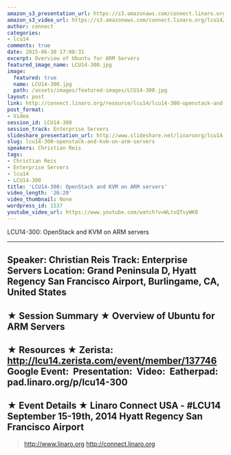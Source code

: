 ```yaml
---
amazon_s3_presentation_url: https://s3.amazonaws.com/connect.linaro.org/hkg15/Videos/09-17-Wednesday/LCU14-300.pdf
amazon_s3_video_url: https://s3.amazonaws.com/connect.linaro.org/lcu14/videos/09-17-Wednesday/LCU14-300-+OpenStack+and+KVM+on+ARM+servers.mp4
author: connect
categories:
- lcu14
comments: true
date: 2015-06-30 17:08:31
excerpt: Overview of Ubuntu for ARM Servers
featured_image_name: LCU14-300.jpg
image:
  featured: true
  name: LCU14-300.jpg
  path: /assets/images/featured-images/LCU14-300.jpg
layout: post
link: http://connect.linaro.org/resource/lcu14/lcu14-300-openstack-and-kvm-on-arm-servers/
post_format:
- Video
session_id: LCU14-300
session_track: Enterprise Servers
slideshare_presentation_url: http://www.slideshare.net/linaroorg/lcu14-300-open-stack-andkvm-on-arm-servers
slug: lcu14-300-openstack-and-kvm-on-arm-servers
speakers: Christian Reis
tags:
- Christian Reis
- Enterprise Servers
- lcu14
- LCU14-300
title: 'LCU14-300: OpenStack and KVM on ARM servers'
video_length: '26:20'
video_thumbnail: None
wordpress_id: 1537
youtube_video_url: https://www.youtube.com/watch?v=WLtxQTsyWK8
---
```


LCU14-300: OpenStack and KVM on ARM servers

---------------------------------------------------

Speaker: Christian Reis
Track: Enterprise Servers
Location: Grand Peninsula D, Hyatt Regency San Francisco Airport, Burlingame, CA, United States
---------------------------------------------------

★ Session Summary ★
Overview of Ubuntu for ARM Servers
---------------------------------------------------

★ Resources ★
Zerista: http://lcu14.zerista.com/event/member/137746
Google Event: 
Presentation: 
Video: 
Eatherpad: pad.linaro.org/p/lcu14-300
---------------------------------------------------

★ Event Details ★
Linaro Connect USA - #LCU14
September 15-19th, 2014
Hyatt Regency San Francisco Airport
---------------------------------------------------

> http://www.linaro.org
> http://connect.linaro.org